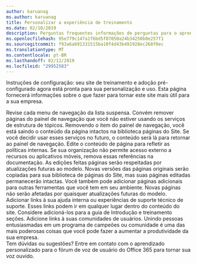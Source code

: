 ```yaml
---
author: karuanag
ms.author: karuanag
title: Personalizar a experiência de treinamento
ms.date: 02/10/2019
description: Perguntas frequentes informações de perguntas para o aprendizado personalizado para o Office 365
ms.openlocfilehash: 95e779c147a1f6bd5f07050a24b34250b0e257f1
ms.sourcegitcommit: f93a6a691331515ba10f4d43b491928ec268f0ec
ms.translationtype: MT
ms.contentlocale: pt-BR
ms.lasthandoff: 02/12/2019
ms.locfileid: "29952583"
---
```

Instruções de configuração: seu site de treinamento e adoção pré-configurado agora está pronta para sua personalização e uso. Esta página fornecerá informações sobre o que fazer para tornar este site mais útil para a sua empresa.

Revise cada menu de navegação da lista suspensa. Convém remover páginas do painel de navegação que você não estiver usando os serviços de estrutura de tópicos. Removendo o item do painel de navegação, você está saindo o conteúdo da página intactos na biblioteca páginas do Site. Se você decidir usar esses serviços no futuro, o conteúdo será lá para retornar ao painel de navegação. Edite o conteúdo de página para refletir as políticas internas. Se sua organização não permite acesso externo a recursos ou aplicativos móveis, remova essas referências na documentação. As edições feitas páginas serão respeitadas por atualizações futuras ao modelo. Novas versões das páginas originais serão copiadas para sua biblioteca de páginas do Site, mas suas páginas editadas permanecerão intactas. Você também pode adicionar páginas adicionais para outras ferramentas que você tem em seu ambiente. Novas páginas não serão afetadas por quaisquer atualizações futuras do modelo. Adicionar links à sua ajuda interna ou experiências de suporte técnico de suporte. Esses links podem ir em qualquer lugar dentro do conteúdo do site. Considere adicioná-los para a guia de Introdução e treinamento seções. Adicione links à suas comunidades de usuários. Unindo pessoas entusiasmadas em um programa de campeões ou comunidade é uma das mais poderosas coisas que você pode fazer a aumentar a produtividade da sua empresa.  
Tem dúvidas ou sugestões? Entre em contato com o aprendizado personalizado para o fórum de voz de usuário do Office 365 para tornar sua voz ouvido. 